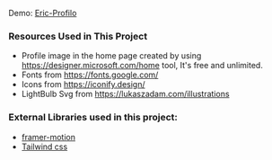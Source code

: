 Demo: [Eric-Profilo](https://eric-profilo.vercel.app/)
### Resources Used in This Project

- Profile image in the home page created by using https://designer.microsoft.com/home tool, It's free and unlimited.
- Fonts from https://fonts.google.com/ <br />
- Icons from https://iconify.design/ <br />
- LightBulb Svg from https://lukaszadam.com/illustrations <br />

### External Libraries used in this project:

- [framer-motion](https://www.framer.com/motion/) <br />
- [Tailwind css](https://tailwindcss.com/) <br />

